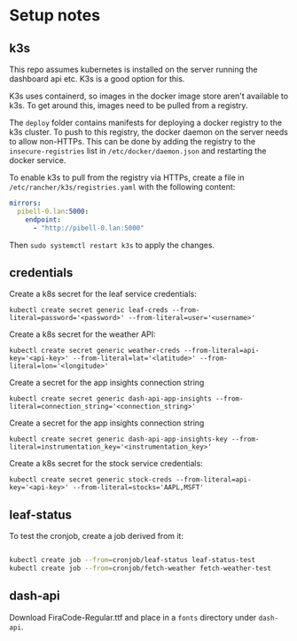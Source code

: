 # Setup notes

## k3s

This repo assumes kubernetes is installed on the server running the dashboard api etc. K3s is a good option for this.

K3s uses containerd, so images in the docker image store aren't available to k3s. To get around this, images need to be pulled from a registry.

The `deploy` folder contains manifests for deploying a docker registry to the k3s cluster.
To push to this registry, the docker daemon on the server needs to allow non-HTTPs. This can be done by adding the registry to the `insecure-registries` list in `/etc/docker/daemon.json` and restarting the docker service.


To enable k3s to pull from the registry via HTTPs, create a file in `/etc/rancher/k3s/registries.yaml` with the following content:

```yaml
mirrors:
  pibell-0.lan:5000:
    endpoint:
      - "http://pibell-0.lan:5000"
```

Then `sudo systemctl restart k3s` to apply the changes.

## credentials

Create a k8s secret for the leaf service credentials:

`kubectl create secret generic leaf-creds --from-literal=password='<password>' --from-literal=user='<username>'`

Create a k8s secret for the weather API:

`kubectl create secret generic weather-creds --from-literal=api-key='<api-key>' --from-literal=lat='<latitude>' --from-literal=lon='<longitude>'`

Create a secret for the app insights connection string

`kubectl create secret generic dash-api-app-insights --from-literal=connection_string='<connection_string>'`

Create a secret for the app insights connection string

`kubectl create secret generic dash-api-app-insights-key --from-literal=instrumentation_key='<instrumentation_key>'`

Create a k8s secret for the stock service credentials:

`kubectl create secret generic stock-creds --from-literal=api-key='<api-key>' --from-literal=stocks='AAPL,MSFT'`


## leaf-status

To test the cronjob, create a job derived from it:

```bash

kubectl create job --from=cronjob/leaf-status leaf-status-test
kubectl create job --from=cronjob/fetch-weather fetch-weather-test

```

## dash-api

Download FiraCode-Regular.ttf and place in a `fonts` directory under `dash-api`.




